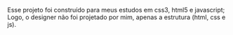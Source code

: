 Esse projeto foi construído para meus estudos em css3, html5 e javascript; Logo, o designer não foi projetado por mim, apenas a estrutura (html, css e js).
